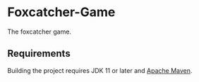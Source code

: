# Foxcatcher-Game

The foxcatcher game.

## Requirements

Building the project requires JDK 11 or later and [Apache Maven](https://maven.apache.org/).